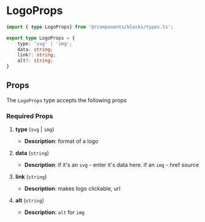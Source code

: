 # LogoProps

```typescript
import { type LogoProps} from '@/components/blocks/types.ts';
```

```typescript
export type LogoProps = {
    type: 'svg' | 'img';
    data: string;
    link?: string;
    alt?: string;
}
```

## Props

The `LogoProps` type accepts the following props

### Required Props

1. **type** (`svg` | `img`)
    - **Description**: format of a logo

2. **data** (`string`)
    - **Description**: if it's an `svg` - enter it's data here. if an `img` - href source

3. **link** (`string`)
    - **Description**: makes logo clickable, url

4. **alt** (`string`)
    - **Description**: `alt` for `img`